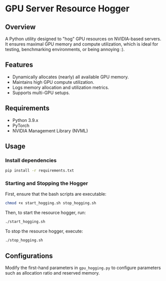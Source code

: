 # GPU Server Resource Hogger

## Overview
A Python utility designed to "hog" GPU resources on NVIDIA-based servers. It ensures maximal GPU memory and compute utilization, which is ideal for testing, benchmarking environments, or being annoying :).

## Features
- Dynamically allocates (nearly) all available GPU memory.
- Maintains high GPU compute utilization.
- Logs memory allocation and utilization metrics.
- Supports multi-GPU setups.

## Requirements
- Python 3.9.x
- PyTorch
- NVIDIA Management Library (NVML)

## Usage

### Install dependencies
```bash
pip install -r requirements.txt
```

### Starting and Stopping the Hogger
First, ensure that the bash scripts are executable:
```bash
chmod +x start_hogging.sh stop_hogging.sh
```

Then, to start the resource hogger, run:
```bash
./start_hogging.sh
```

To stop the resource hogger, execute:
```bash
./stop_hogging.sh
```

## Configurations
Modify the first-hand parameters in `gpu_hogging.py` to configure parameters such as allocation ratio and reserved memory.
